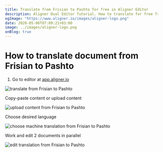 ```yaml
---
title: Translate from Frisian to Pashto for free in Aligner Editor
description: Aligner Dual Editor Tutorial. How to translate for free from Frisian to Pashto. Aligner is multilingual document management platform. 
ogImage: "https://www.aligner.io/images/aligner-logo.png"
date: 2020-05-06T07:09:21+03:00
image: ../images/aligner-logo.png
onBlog: true
---
```


# How to translate document from Frisian to Pashto

1. Go to editor at [app.aligner.io](https://app.aligner.io "Aligner App web page")

![translate from Frisian to Pashto](../aligner-blank-editor.png "translate from Frisian to Pashto")

Copy-paste content or upload content

![upload content from Frisian to Pashto](../aligner-uploaded-document.png "upload content from Frisian to Pashto")

Choose desired language

![choose machine translation from Frisian to Pashto](../aligner-language-dropdown.png "choose machine translation from Frisian to Pashto")

Work and edit 2 documents in parallel

![edit translation from Frisian to Pashto](../aligner-double-sitded-editor.png "edit translation from Frisian to Pashto")

